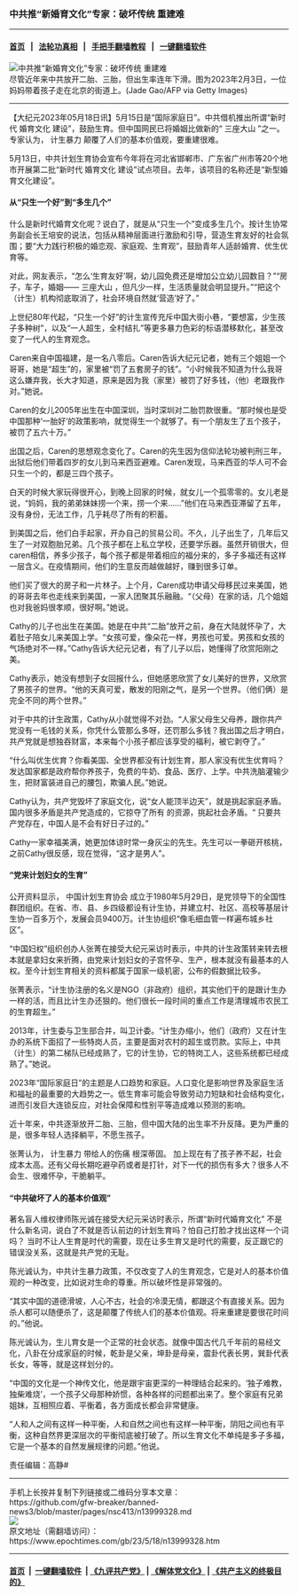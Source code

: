 ### 中共推“新婚育文化”专家：破坏传统 重建难
------------------------

#### [首页](https://github.com/gfw-breaker/banned-news3/blob/master/README.md) &nbsp;&nbsp;|&nbsp;&nbsp; [法轮功真相](https://github.com/begood0513/basic/blob/master/README.md)  &nbsp;&nbsp;|&nbsp;&nbsp; [手把手翻墙教程](https://github.com/gfw-breaker/guides/wiki)  &nbsp;&nbsp;|&nbsp;&nbsp; [一键翻墙软件](https://github.com/gfw-breaker/nogfw/blob/master/README.md)  



<div><img alt="中共推“新婚育文化”专家：破坏传统 重建难" class="attachment-djy_600_400 size-djy_600_400 wp-post-image" src="https://i.epochtimes.com/assets/uploads/2023/05/id13999794-GettyImages-1246759602-600x400.jpg"/>
<div class="caption">
 尽管近年来中共放开二胎、三胎，但出生率连年下滑。图为2023年2月3日，一位妈妈带着孩子走在北京的街道上。(Jade Gao/AFP via Getty Images)
</div></div><hr/>


<div><p>
 【大纪元2023年05月18日讯】5月15日是“国际家庭日”。中共借机推出所谓“新时代
 <ok href="https://www.epochtimes.com/gb/tag/%E5%A9%9A%E8%82%B2%E6%96%87%E5%8C%96.html">
  婚育文化
 </ok>
 建设”，鼓励生育。但中国网民已将婚姻比做新的“
 <ok href="https://www.epochtimes.com/gb/tag/%E4%B8%89%E5%BA%A7%E5%A4%A7%E5%B1%B1.html">
  三座大山
 </ok>
 ”之一。专家认为，
 <ok href="https://www.epochtimes.com/gb/tag/%E8%AE%A1%E7%94%9F%E6%9A%B4%E5%8A%9B.html">
  计生暴力
 </ok>
 颠覆了人们的基本价值观，要重建很难。
</p>
<p>
 5月13日，中共计划生育协会宣布今年将在河北省邯郸市、广东省广州市等20个地市开展第二批“新时代
 <ok href="https://www.epochtimes.com/gb/tag/%E5%A9%9A%E8%82%B2%E6%96%87%E5%8C%96.html">
  婚育文化
 </ok>
 建设”试点项目。去年，该项目的名称还是“新型婚育文化建设”。
</p>
<h4>
 从“只生一个好”到“多生几个”
</h4>
<p>
 什么是新时代婚育文化呢？说白了，就是从“只生一个”变成多生几个。按计生协常务副会长王培安的说法，包括从精神层面进行激励和引导，营造生育友好的社会氛围；要“大力践行积极的婚恋观、家庭观、生育观”，鼓励青年人适龄婚育、优生优育等。
</p>
<p>
 对此，网友表示，“怎么‘生育友好’啊，幼儿园免费还是增加公立幼儿园数目？”“房子，车子，婚姻——
 <ok href="https://www.epochtimes.com/gb/tag/%E4%B8%89%E5%BA%A7%E5%A4%A7%E5%B1%B1.html">
  三座大山
 </ok>
 ，但凡少一样，生活质量就会明显提升。”“把这个（计生）机构彻底取消了，社会环境自然就‘营造’好了。”
</p>
<p>
 上世纪80年代起，“只生一个好”的计生宣传充斥中国大街小巷，“要想富，少生孩子多种树”，以及“一人超生，全村结扎”等更多暴力色彩的标语潜移默化，甚至改变了一代人的生育观念。
</p>
<p>
 Caren来自中国福建，是一名八零后。Caren告诉大纪元记者，她有三个姐姐一个哥哥，她是“超生”的，家里被“罚了五套房子的钱”。“小时候我不知道为什么我哥这么嫌弃我，长大才知道，原来是因为我（家里）被罚了好多钱，（他）老跟我作对。”她说。
</p>
<p>
 Caren的女儿2005年出生在中国深圳，当时深圳对二胎罚款很重。“那时候也是受中国那种‘一胎好’的政策影响，就觉得生一个就够了。有一个朋友生了五个孩子，被罚了五六十万。”
</p>
<p>
 出国之后，Caren的思想观念变化了。Caren的先生因为信仰法轮功被判刑三年，出狱后他们带着四岁的女儿到马来西亚避难。Caren发现，马来西亚的华人可不会只生一个的，都是三四个孩子。
</p>
<p>
 白天的时候大家玩得很开心，到晚上回家的时候，就女儿一个孤零零的。女儿老是说，“妈妈，我的弟弟妹妹捞一个来，捞一个来……”他们在马来西亚滞留了五年，没有身份，无法工作，几乎耗尽了所有的积蓄。
</p>
<p>
 到美国之后，他们白手起家，开办自己的贸易公司。不久，儿子出生了，几年后又生了一对双胞胎兄弟。几个孩子都在上私立学校，还要学乐器。虽然开销很大，但caren相信，养多少孩子，每个孩子都是带着相应的福分来的，多子多福还有这样一层含义。在疫情期间，他们的生意反而越做越好，赚到很多订单。
</p>
<p>
 他们买了很大的房子和一片林子。上个月，Caren成功申请父母移民过来美国，她的哥哥去年也走线来到美国，一家人团聚其乐融融。“（父母）在家的话，几个姐姐也对我爸妈很孝顺，很好啊。”她说。
</p>
<p>
 Cathy的儿子也出生在美国。她是在中共“二胎”放开之前，身在大陆就怀孕了，大着肚子陪女儿来美国上学。“女孩可爱，像朵花一样，男孩也可爱。男孩和女孩的气场绝对不一样。”Cathy告诉大纪元记者，有了儿子以后，她懂得了欣赏阳刚之美。
</p>
<p>
 Cathy表示，她没有想到子女回报什么，但她感恩欣赏了女儿美好的世界，又欣赏了男孩子的世界。“他的天真可爱，散发的阳刚之气，是另一个世界。（他们俩）是完全不同的两个世界。”
</p>
<p>
 对于中共的计生政策，Cathy从小就觉得不对劲。“人家父母生父母养，跟你共产党没有一毛钱的关系，你凭什么管那么多呀，还罚那么多钱？我出国之后才明白，共产党就是想独吞财富，本来每个小孩子都应该享受的福利，被它剥夺了。”
</p>
<p>
 “什么叫优生优育？你看美国、全世界都没有计划生育，那人家没有优生优育吗？发达国家都是政府帮你养孩子，免费的牛奶、食品、医疗、上学。中共洗脑灌输少生，把财富装进自己的腰包，欺骗人民。”她说。
</p>
<p>
 Cathy认为，共产党毁坏了家庭文化，说“女人能顶半边天”，就是挑起家庭矛盾。
 <span class="s1">
  国内很多矛盾是共产党造成的，它掠夺了所有
  <span class="s1">
   的资源，挑起社会矛盾。“
  </span>
  <span class="s1">
   只要共产党存在，中国人是不会有好日子过的。”
  </span>
 </span>
</p>
<p>
 Cathy一家幸福美满，她更加体谅时常一身灰尘的先生。先生可以一拳砸开核桃，之前Cathy很反感，现在觉得，“这才是男人”。
</p>
<h4>
 “党来计划妇女的生育”
</h4>
<p>
 公开资料显示，
 <ok href="https://www.epochtimes.com/gb/tag/%E4%B8%AD%E5%9B%BD%E8%AE%A1%E5%88%92%E7%94%9F%E8%82%B2%E5%8D%8F%E4%BC%9A.html">
  中国计划生育协会
 </ok>
 成立于1980年5月29日，是党领导下的全国性群团组织。在省、市、县、乡四级都设有计生协，并建立村、社区、高校等基层计生协一百多万个，发展会员9400万。计生协组织“像毛细血管一样遍布城乡社区”。
</p>
<p>
 “中国妇权”组织创办人张菁在接受大纪元采访时表示，中共的计生政策转来转去根本就是拿妇女来折腾，由党来计划妇女的子宫怀孕、生产，根本就没有最基本的人权。至今计划生育相关的资料都属于国家一级机密，公布的假数据比较多。
</p>
<p>
 张菁表示，“计生协注册的名义是NGO（非政府）组织，其实他们干的是跟计生办一样的活，而且比计生办还狠的。他们很长一段时间的重点工作是清理城市农民工的生育超生。”
</p>
<p>
 2013年，计生委与卫生部合并，叫卫计委。“计生办缩小，他们（政府）又在计生办的系统下面招了一些特岗人员，主要是面对农村的超生或罚款。实际上，中共（计生）的第二梯队已经成熟了，它的计生协，它的特岗工人，这些系统都已经成熟了。”她说。
</p>
<p>
 2023年“国际家庭日”的主题是人口趋势和家庭。人口变化是影响世界及家庭生活和福祉的最重要的大趋势之一。低生育率可能会导致劳动力短缺和社会结构变化，进而引发巨大连锁反应，对社会保障和性别平等造成难以预测的影响。
</p>
<p>
 近十年来，中共逐渐放开二胎、三胎，但中国大陆的出生率不升反降。更为严重的是，很多年轻人选择躺平，不愿生孩子。
</p>
<p>
 张菁认为，
 <ok href="https://www.epochtimes.com/gb/tag/%E8%AE%A1%E7%94%9F%E6%9A%B4%E5%8A%9B.html">
  计生暴力
 </ok>
 带给人的伤痛
 <span class="s1">
  根深蒂固。
 </span>
 加上现在有了孩子养不起，社会成本太高。还有父母长期吃避孕药或者是打针，对下一代的损伤有多大？很多人不会生、很难怀孕，干脆躺平。
</p>
<h4>
 “中共破坏了人的基本价值观”
</h4>
<p>
 著名盲人维权律师陈光诚在接受大纪元采访时表示，所谓“新时代婚育文化”
 <span class="s1">
  不是什么新名词，说白了不就是否认前边的计划生育吗？怕自己打脸才找出这样一个词吗？
 </span>
 <span class="s1">
  当时不让人生育是时代的需要，现在让多生育又是时代的需要，反正跟它的错误没关系，这就是共产党的无耻。
 </span>
</p>
<p>
 陈光诚认为，中共计生暴力政策，不仅改变了人的生育观念，它是对人的基本价值观的一种改变，比如说对生命的尊重。所以破坏性是非常强的。
</p>
<p>
 “其实中国的道德滑坡，人心不古，社会的冷漠无情，都跟这个有直接关系。因为杀人都可以随便杀了，这是颠覆了传统人们的基本价值观。将来重建是要很花时间的。”他说。
</p>
<p>
 陈光诚认为，生儿育女是一个正常的社会状态。就像中国古代几千年前的易经文化，八卦在分成家庭的时候，乾卦是父亲，坤卦是母亲，震卦代表长男，巽卦代表长女，等等，就是这样划分的。
</p>
<p>
 “中国的文化是一个神传文化，他是跟宇宙更深的一种理结合起来的。‘独子难教，独柴难烧’，一个孩子父母那种娇惯，各种各样的问题都出来了。整个家庭有兄弟姐妹，互相照应着、平衡着，各方面成长都会非常健康。
</p>
<p>
 “人和人之间有这样一种平衡，人和自然之间也有这样一种平衡，阴阳之间也有平衡，这种自然界更深层次的平衡彻底被打破了。所以生育文化不单纯是多子多福，它是一个基本的自然发展规律的问题。”他说。
</p>
<p>
 责任编辑：高静#
</p>
</div>
<hr/>
手机上长按并复制下列链接或二维码分享本文章：<br/>
https://github.com/gfw-breaker/banned-news3/blob/master/pages/nsc413/n13999328.md <br/>
<a href='https://github.com/gfw-breaker/banned-news3/blob/master/pages/nsc413/n13999328.md'><img src='https://github.com/gfw-breaker/banned-news3/blob/master/pages/nsc413/n13999328.md.png'/></a> <br/>
原文地址（需翻墙访问）：https://www.epochtimes.com/gb/23/5/18/n13999328.htm


------------------------
#### [首页](https://github.com/gfw-breaker/banned-news3/blob/master/README.md) &nbsp;|&nbsp; [一键翻墙软件](https://github.com/gfw-breaker/nogfw/blob/master/README.md) &nbsp;| [《九评共产党》](https://github.com/gfw-breaker/9ping.md/blob/master/README.md#九评之一评共产党是什么) | [《解体党文化》](https://github.com/gfw-breaker/jtdwh.md/blob/master/README.md) | [《共产主义的终极目的》](https://github.com/gfw-breaker/gczydzjmd.md/blob/master/README.md)


<img src='http://gfw-breaker.win/banned-news3/pages/nsc413/n13999328.md' width='0px' height='0px'/>